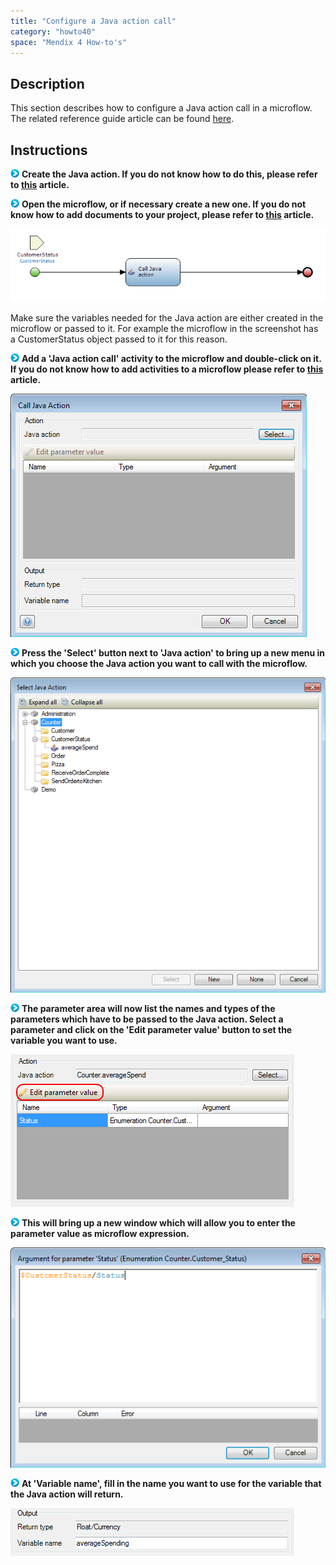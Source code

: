 ```yaml
---
title: "Configure a Java action call"
category: "howto40"
space: "Mendix 4 How-to's"
---
```

## Description

This section describes how to configure a Java action call in a microflow. The related reference guide article can be found [here](https://world.mendix.com/display/NRG/Java+Action+Call).

## Instructions

![](attachments/819203/917932.png) **Create the Java action. If you do not know how to do this, please refer to [this](https://world.mendix.com/display/howto25/Add+and+configure+a+Java+action) article.**

![](attachments/819203/917932.png) **Open the microflow, or if necessary create a new one. If you do not know how to add documents to your project, please refer to [this](https://world.mendix.com/display/howto25/Add+documents+to+a+module) article.**

![](attachments/2621595/2752916.png)

Make sure the variables needed for the Java action are either created in the microflow or passed to it. For example the microflow in the screenshot has a CustomerStatus object passed to it for this reason.

![](attachments/819203/917932.png) **Add a 'Java action call' activity to the microflow and double-click on it. If you do not know how to add activities to a microflow please refer to [this](https://world.mendix.com/display/howto25/Add+an+activity+to+a+microflow) article.**

![](attachments/2621595/2752915.png)

![](attachments/819203/917932.png) **Press the 'Select' button next to 'Java action' to bring up a new menu in which you choose the Java action you want to call with the microflow.**

![](attachments/2621595/2752918.png)

![](attachments/819203/917932.png) **The parameter area will now list the names and types of the parameters which have to be passed to the Java action. Select a parameter and click on the 'Edit parameter value' button to set the variable you want to use.**

![](attachments/2621595/2752913.png)

![](attachments/819203/917932.png) **This will bring up a new window which will allow you to enter the parameter value as microflow expression.**

![](attachments/2621595/2752914.png)

![](attachments/819203/917932.png) **At 'Variable name', fill in the name you want to use for the variable that the Java action will return.**

![](attachments/2621595/2752917.png)

